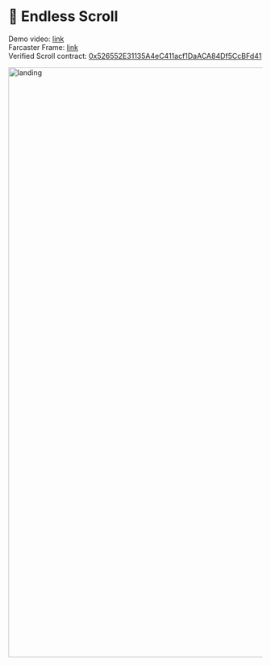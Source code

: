 # 📜 Endless Scroll
Demo video: [link](https://youtu.be/F6VyBjdWS2k)
<br/>
Farcaster Frame: [link](https://endless-scroll-frames.vercel.app/api/start)
<br/>
Verified Scroll contract: [0x526552E31135A4eC411acf1DaACA84Df5CcBFd41](https://sepolia.scrollscan.com/address/0x526552E31135A4eC411acf1DaACA84Df5CcBFd41#code)

<img width="1171" alt="landing" src="https://github.com/user-attachments/assets/52aa7a01-dac2-4075-90db-a4f1c3502e1d">
